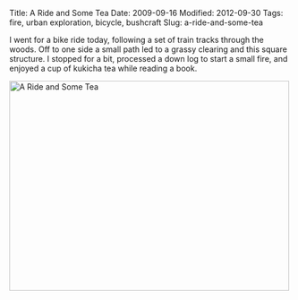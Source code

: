 Title: A Ride and Some Tea
Date: 2009-09-16
Modified: 2012-09-30
Tags: fire, urban exploration, bicycle, bushcraft
Slug: a-ride-and-some-tea

I went for a bike ride today, following a set of train tracks through the woods. Off to one side a small path led to a grassy clearing and this square structure. I stopped for a bit, processed a down log to start a small fire, and enjoyed a cup of kukicha tea while reading a book.

<a href="http://www.flickr.com/photos/pigmonkey/3927600948/" title="A Ride and Some Tea by Pig Monkey, on Flickr"><img src="http://farm3.static.flickr.com/2642/3927600948_80fa020822.jpg" width="500" height="375" alt="A Ride and Some Tea" /></a>
